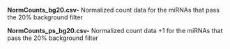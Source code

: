 
**NormCounts_bg20.csv-** Normalized count data for the miRNAs that pass the 20% background filter

**NormCounts_ps_bg20.csv-** Normalized count data +1 for the miRNAs that pass the 20% background filter
